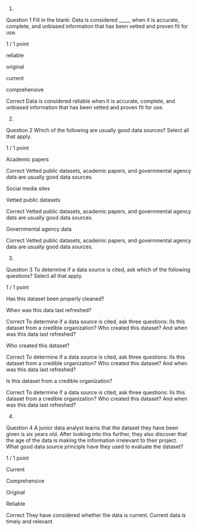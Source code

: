 1.
Question 1
Fill in the blank: Data is considered _____ when it is accurate, complete, and unbiased information that has been vetted and proven fit for use. 

1 / 1 point

reliable


original


current


comprehensive

Correct
Data is considered reliable when it is accurate, complete, and unbiased information that has been vetted and proven fit for use. 

2.
Question 2
Which of the following are usually good data sources? Select all that apply.

1 / 1 point

Academic papers

Correct
Vetted public datasets, academic papers, and governmental agency data are usually good data sources.


Social media sites 


Vetted public datasets 

Correct
Vetted public datasets, academic papers, and governmental agency data are usually good data sources.


Governmental agency data

Correct
Vetted public datasets, academic papers, and governmental agency data are usually good data sources.

3.
Question 3
To determine if a data source is cited, ask which of the following questions? Select all that apply.

1 / 1 point

Has this dataset been properly cleaned?


When was this data last refreshed?

Correct
To determine if a data source is cited, ask three questions: IIs this dataset from a credible organization? Who created this dataset? And when was this data last refreshed?


Who created this dataset?

Correct
To determine if a data source is cited, ask three questions: IIs this dataset from a credible organization? Who created this dataset? And when was this data last refreshed?


Is this dataset from a credible organization?

Correct
To determine if a data source is cited, ask three questions: IIs this dataset from a credible organization? Who created this dataset? And when was this data last refreshed?

4.
Question 4
A junior data analyst learns that the dataset they have been given is six years old. After looking into this further, they also discover that the age of the data is making the information irrelevant to their project. What good data source principle have they used to evaluate the dataset?

1 / 1 point

Current


Comprehensive


Original


Reliable

Correct
They have considered whether the data is current. Current data is timely and relevant.